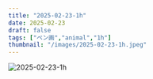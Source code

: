 ```yaml
---
title: "2025-02-23-1h"
date: 2025-02-23
draft: false
tags: ["ペン画","animal","1h"]
thumbnail: "/images/2025-02-23-1h.jpeg"
---
```


![2025-02-23-1h](/images/2025-02-23-1h.jpeg)